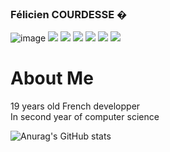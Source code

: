 ### Félicien COURDESSE �

![image](https://i.imgur.com/bavuxIf.png?1)
![](https://img.shields.io/badge/<Java>-informational?style=flat&logo=<LOGO_NAME>&color=007396)
![](https://img.shields.io/badge/<Golang>-informational?style=flat&logo=<Go>&color=00ADD8)
![](https://img.shields.io/badge/<JavaScript>-informational?style=flat&logo=<LOGO_NAME>&color=F7DF1E)
![](https://img.shields.io/badge/<Html>-informational?style=flat&logo=<LOGO_NAME>&color=E34F26)
![](https://img.shields.io/badge/<C#>-informational?style=flat&logo=<LOGO_NAME>&color=239120)
![](https://img.shields.io/badge/<PHP>-informational?style=flat&logo=<LOGO_NAME>&color=777BB4)

# About Me

19 years old French developper <br>
In second year of computer science

![Anurag's GitHub stats](https://github-readme-stats.vercel.app/api?username=TheGooodDev&show_icons=true&theme=synthwave)
